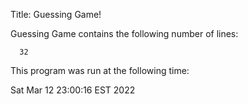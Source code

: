 Title: Guessing Game!

Guessing Game contains the following number of lines:

      32

This program was run at the following time:

Sat Mar 12 23:00:16 EST 2022

